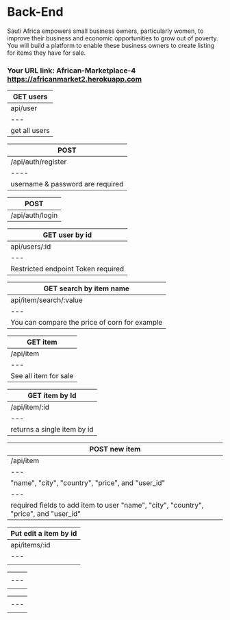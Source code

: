 # Back-End

Sauti Africa empowers small business owners, particularly women, to improve their business and economic opportunities to grow out of poverty.  You will build a platform to enable these business owners to create listing for items they have for sale. 


### Your URL link: African-Marketplace-4 https://africanmarket2.herokuapp.com

| GET users |
| --- |
| api/user |
| --- |
| get all users |

| POST |
| ---- | 
|  /api/auth/register |
| ---- |
| username & password are required |

| POST |
| --- |
| /api/auth/login |

| GET user by id |
| ---- |
| api/users/:id |
| --- |
| Restricted endpoint Token required |
 
| GET search by item name |
| ---- |
| api/item/search/:value |
| --- |
| You can compare the price of corn for example |

| GET item |
| --- |
| /api/item |
| --- |
| See all item for sale |

| GET item by Id |
| --- |
| /api/item/:id |
| --- |
| returns a single item by id |

| POST new item |
| --- |
| /api/item |
| --- |
| "name", "city", "country", "price", and "user_id" |
| --- |
| required fields to add item to user "name", "city", "country", "price", and "user_id" |


| Put edit a item by id |
| --- |
| api/items/:id |
| --- |
|  |

|  |
| --- |
|   |
| --- |
|   |

|  |
| --- |
|   |
| --- |
|   |
